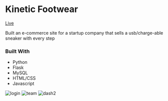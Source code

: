 # Kinetic Footwear

<a href="http://52.204.129.185/">Live</a>

Built an e-commerce site for a startup company that sells a usb/charge-able sneaker with every step

### Built With

* Python
* Flask
* MySQL
* HTML/CSS
* Javascript

![login](https://user-images.githubusercontent.com/96930354/200493195-90284112-d641-4317-a2ce-bbdcc74b4c4f.gif)
![team](https://user-images.githubusercontent.com/96930354/200493232-a0b7eecd-d12e-4f73-822b-5d8dad31a4f9.gif)
![dash2](https://user-images.githubusercontent.com/96930354/200493247-f4eecb22-e353-4625-abf1-e2ec0251b036.gif)
